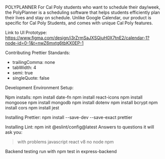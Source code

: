 POLYPLANNER
For Cal Poly students who want to schedule their day/week, the PolyPlanner is a scheduling software that helps students efficiently plan their lives and stay on schedule. Unlike Google Calendar, our product is specific for Cal Poly Students, and comes with unique Cal Poly features.

Link to UI Prototype: https://www.figma.com/design/i3rZrmSaJXSQjuH0X7tnE2/calendar-1?node-id=0-1&t=nwZ6mxtg6tbKX0EP-1

Contributing
Prettier Standards:

-   trailingComma: none
-   tabWidth: 4
-   semi: true
-   singleQuote: false

Development Environment Setup:

Npm installs:
npm install date-fn
npm install react-icons
npm install mongoose
npm install mongodb
npm install dotenv
npm install bcrypt
npm install cors
npm install jest

Installing Prettier:
npm install --save-dev --save-exact prettier

Installing Lint:
npm init @eslint/config@latest
Answers to questions it will ask you:

> with problems
> javascript
> react
> v8
> no
> node
> npm

Backend testing run with npm test in express-backend
